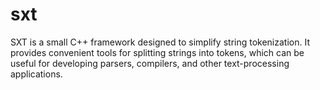 # sxt
SXT is a small C++ framework designed to simplify string tokenization. It provides convenient tools for splitting strings into tokens, which can be useful for developing parsers, compilers, and other text-processing applications. 
